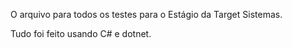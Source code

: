 O arquivo para todos os testes para o Estágio da Target Sistemas.

Tudo foi feito usando C# e dotnet.
